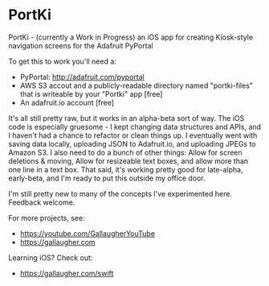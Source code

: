 # PortKi
PortKi - (currently a Work in Progress) an iOS app for creating Kiosk-style navigation screens for the Adafruit PyPortal

To get this to work you'll need a:
- PyPortal: http://adafruit.com/pyportal
- AWS S3 accout and a publicly-readable directory named "portki-files" that is writeable by your "Portki" app [free]
- An adafruit.io account [free]

It's all still pretty raw, but it works in an alpha-beta sort of way.
The iOS code is especially gruesome - I kept changing data structures and APIs, and I haven't had a chance to refactor or clean things up. I eventually went with saving data locally, uploading JSON to Adafruit.io, and uploading JPEGs to Amazon S3. I also need to do a bunch of other things: Allow for screen deletions & moving, Allow for resizeable text boxes, and allow more than one line in a text box. That said, it's working pretty good for late-alpha, early-beta, and I'm ready to put this outside my office door.

I'm still pretty new to many of the concepts I've experimented here. Feedback welcome.

For more projects, see:
- https://youtube.com/GallaugherYouTube
- https://gallaugher.com

Learning iOS? Check out:
- https://gallaugher.com/swift
